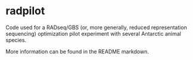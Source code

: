 # radpilot
Code used for a RADseq/GBS (or, more generally, reduced representation sequencing) optimization pilot experiment with several Antarctic animal species.

More information can be found in the README markdown.
